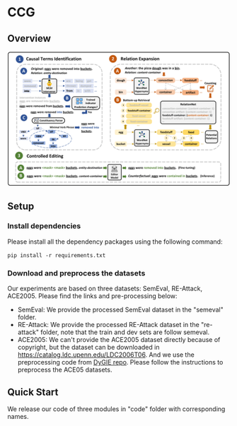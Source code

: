 # CCG

## Overview
![image](https://github.com/NLPWM-WHU/CCG/blob/main/figure/CCG_framework.png)

## Setup

### Install dependencies
Please install all the dependency packages using the following command:
```
pip install -r requirements.txt
```
### Download and preprocess the datasets
Our experiments are based on three datasets: SemEval, RE-Attack, ACE2005. Please find the links and pre-processing below:
* SemEval: We provide the processed SemEval dataset in the "semeval" folder.
* RE-Attack: We provide the processed RE-Attack dataset in the "re-attack" folder, note that the train and dev sets are follow semeval.
* ACE2005: We can't provide the ACE2005 dataset directly because of copyright, but the dataset can be downloaded in https://catalog.ldc.upenn.edu/LDC2006T06. And we use the preprocessing code from [DyGIE repo](https://github.com/luanyi/DyGIE/tree/master/preprocessing). Please follow the instructions to preprocess the ACE05 datasets.

## Quick Start
We release our code of three modules in "code" folder with corresponding names.
